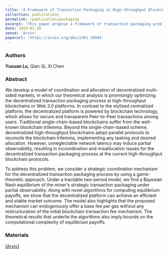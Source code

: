 ```yaml
---
title: 'A Framework of Transaction Packaging in High-throughput Blockchains'
collection: publications
permalink: /publication/packaging
excerpt: 'This paper propose a framework of transaction packaging problem in High-throughput Blockchains.'
date: 2023-02-28
venue: 'Arxiv'
paperurl: 'https://arxiv.org/abs/2301.10944'
---
```

### Authors

**Yuxuan Lu**, Qian Qi, Xi Chen

### Abstract

We develop a model of coordination and allocation of decentralized multi-sided markets, in which our theoretical analysis is promisingly optimizing the decentralized transaction packaging process at high-throughput blockchains or Web 3.0 platforms. In contrast to the stylized centralized platform, the decentralized platform is powered by blockchain technology, which allows for secure and transparent Peer-to-Peer transactions among users. Traditional single-chain-based blockchains suffer from the well-known blockchain trilemma. Beyond the single-chain-based scheme, decentralized high-throughput blockchains adopt parallel protocols to reconcile the blockchain trilemma, implementing any tasking and desired allocation. However, unneglectable network latency may induce partial observability, resulting in incoordination and misallocation issues for the decentralized transaction packaging process at the current high-throughput blockchain protocols.

To address this problem, we consider a strategic coordination mechanism for the decentralized transaction packaging process by using a game-theoretic approach. Under a tractable two-period model, we find a Bayesian Nash equilibrium of the miner's strategic transaction packaging under partial observability. Along with novel algorithms for computing equilibrium payoffs, we show that the decentralized platform can achieve an efficient and stable market outcome. The model also highlights that the proposed mechanism can endogenously offer a base fee per gas without any restructuration of the initial blockchain transaction fee mechanism. The theoretical results that underlie the algorithms also imply bounds on the computational complexity of equilibrium payoffs.

### Materials

[[Arxiv]](https://arxiv.org/abs/2301.10944)

